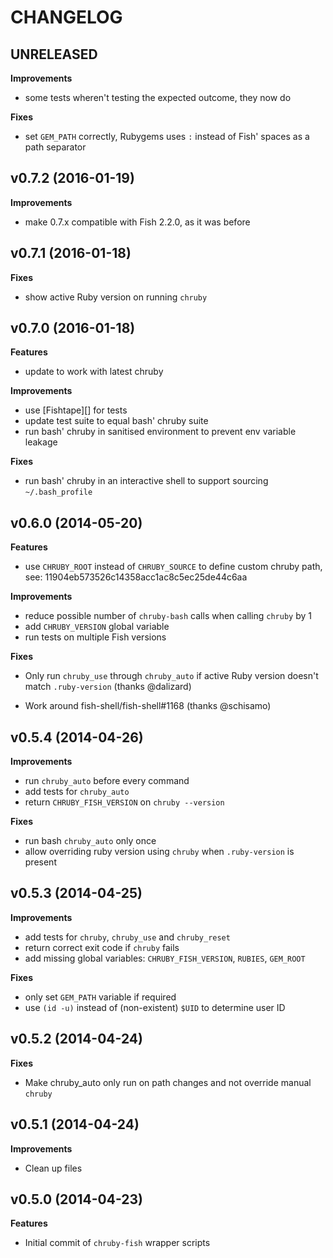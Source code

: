 # CHANGELOG

## UNRELEASED

**Improvements**

- some tests wheren't testing the expected outcome, they now do

**Fixes**

- set `GEM_PATH` correctly, Rubygems uses `:` instead of Fish' spaces as a path
  separator

## v0.7.2 (2016-01-19)

**Improvements**

- make 0.7.x compatible with Fish 2.2.0, as it was before

## v0.7.1 (2016-01-18)

**Fixes**

- show active Ruby version on running `chruby`

## v0.7.0 (2016-01-18)

**Features**

- update to work with latest chruby

**Improvements**

- use [Fishtape][] for tests
- update test suite to equal bash' chruby suite
- run bash' chruby in sanitised environment to prevent env variable leakage

**Fixes**

- run bash' chruby in an interactive shell to support sourcing `~/.bash_profile`

## v0.6.0 (2014-05-20)

**Features**

- use `CHRUBY_ROOT` instead of `CHRUBY_SOURCE` to define custom chruby path,
  see: 11904eb573526c14358acc1ac8c5ec25de44c6aa

**Improvements**

- reduce possible number of `chruby-bash` calls when calling `chruby` by 1
- add `CHRUBY_VERSION` global variable
- run tests on multiple Fish versions

**Fixes**

- Only run `chruby_use` through `chruby_auto` if active Ruby version doesn't
  match `.ruby-version` (thanks @dalizard)

- Work around fish-shell/fish-shell#1168 (thanks @schisamo)

## v0.5.4 (2014-04-26)

**Improvements**

- run `chruby_auto` before every command
- add tests for `chruby_auto`
- return `CHRUBY_FISH_VERSION` on `chruby --version`

**Fixes**

- run bash `chruby_auto` only once
- allow overriding ruby version using `chruby` when `.ruby-version` is present

## v0.5.3 (2014-04-25)

**Improvements**

- add tests for `chruby`, `chruby_use` and `chruby_reset`
- return correct exit code if `chruby` fails
- add missing global variables: `CHRUBY_FISH_VERSION`, `RUBIES`, `GEM_ROOT`

**Fixes**

- only set `GEM_PATH` variable if required
- use `(id -u)` instead of (non-existent) `$UID` to determine user ID

## v0.5.2 (2014-04-24)

**Fixes**

- Make chruby_auto only run on path changes and not override manual `chruby`

## v0.5.1 (2014-04-24)

**Improvements**

- Clean up files

## v0.5.0 (2014-04-23)

**Features**

- Initial commit of `chruby-fish` wrapper scripts

